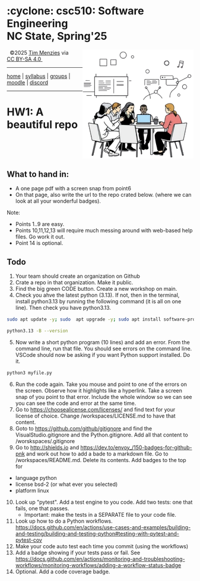 <h1> :cyclone:  csc510: Software Engineering<br>NC State, Spring'25</h1>
<a name=#top><p>&nbsp;</a><img align=right width=300 src="/img/banner.png">
&copy;2025 <a rel="cc:attributionURL dct:creator" property="cc:attributionName" href="http://timm.fyi">Tim Menzies</a> 
via  <a href="https://creativecommons.org/licenses/by-sa/4.0/?ref=chooser-v1" target="_blank" rel="license noopener noreferrer" 
          style="display:inline-block;">CC BY-SA 4.0 <img style="height:22px!important;margin-left:3px;vertical-align:text-bottom;" src="https://mirrors.creativecommons.org/presskit/icons/cc.svg?ref=chooser-v1" alt=""><img style="height:22px!important;margin-left:3px;vertical-align:text-bottom;" src="https://mirrors.creativecommons.org/presskit/icons/by.svg?ref=chooser-v1" alt=""><img style="height:22px!important;margin-left:3px;vertical-align:text-bottom;" src="https://mirrors.creativecommons.org/presskit/icons/sa.svg?ref=chooser-v1" alt=""></a></p>
<hr>
        
[home](/README.md#top) | [syllabus](docs/syllabus.md) | [groups](groups) | [moodle](moodle) | [discord](discrod)
   
<hr>



# HW1: A beautiful repo


<br clear=all>


## What to hand in:


- A one page pdf with a screen snap from point6 
- On that page, also write the  url to the repo crated below.  (where we can look at all your wonderful badges).


Note:


- Points 1..9 are easy.
- Points 10,11,12,13 will require much messing around with web-based help files. Go work it out.
- Point 14 is optional.


## Todo 


1. Your team should create an organization on Github
2. Crate a repo in that organization. Make it public.
3. Find the  big green CODE button. Create a new workshop on main.
4. Check you ahve the latest python (3.13). If not, then in the terminal, install  python3.13 by running the following command (it is all on one line).
Then check you have python3.13.
```sh
sudo apt update -y; sudo  apt upgrade -y; sudo apt install software-properties-common -y; sudo add-apt-repository ppa:deadsnakes/ppa -y ; sudo apt update -y ; sudo apt install python3.13 -y
```
```sh
python3.13 -B --version
```
5. Now write a short python program (10 lines) and add an error.
   From the command line,  run that file.
You should see errors on the command line.
VSCode should now be asking if you want Python support installed. Do it.
```sh
python3 myfile.py
```
6. Run the code again. Take you mouse and point to one of the errors on the screen. Observe
how it highlights like a hyperlink. Take a screen snap of you point to that error. Include the whole
window so we can see you can see the code and error at the same time.
7.  Go to https://choosealicense.com/licenses/ and find text for your license of choice.
    Change  /workspaces/LICENSE.md to have that content.
8. Goto  to https://github.com/github/gitignore and find the VisualStudio.gitignore and the Python.gitignore.
   Add all that content to /worskspaces/.gitignore
9. Go to http://shields.io and https://dev.to/envoy_/150-badges-for-github-pnk and work out how to add a bade to a markdown file.
  Go to /workspaces/README.md. Delete its contents.  Add badges to the top for 
  - language python
  - license bsd-2   (or what ever you selected)
  - platform linux
10. Look up "pytest". Add a test engine to you code. Add two tests: one that fails, one that passes.
    - Important: make the tests in a SEPARATE file to your code file.
11. Look up how to do a Python workflows. https://docs.github.com/en/actions/use-cases-and-examples/building-and-testing/building-and-testing-python#testing-with-pytest-and-pytest-cov
12. Make your code auto test each time you commit (using the workflows)
13. Add a badge showing if your tests pass or fail. See https://docs.github.com/en/actions/monitoring-and-troubleshooting-workflows/monitoring-workflows/adding-a-workflow-status-badge
14. Optional. Add a code coverage  badge.


